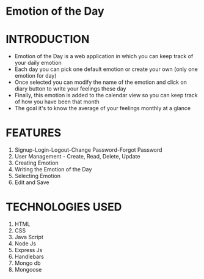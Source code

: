 # Emotion of the Day

# INTRODUCTION

* Emotion of the Day is a web application in which you can keep track of your daily emotion 
* Each day you can pick one default emotion or create your own (only one emotion for day) 
* Once selected you can modify the name of the emotion and click on diary button to write 
your feelings these day 
* Finally, this emotion is added to the calendar view so you can keep track of how you have 
been that month 
* The goal it's to know the average of your feelings monthly at a glance

# FEATURES

1. Signup-Login-Logout-Change Password-Forgot Password 
2. User Management - Create, Read, Delete, Update 
3. Creating Emotion
4. Writing the Emotion of the Day
5. Selecting Emotion 
6. Edit and Save
 
# TECHNOLOGIES USED

1. HTML
2. CSS
3. Java Script
4. Node Js
5. Express Js
6. Handlebars
7. Mongo db
8. Mongoose
